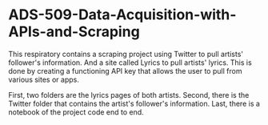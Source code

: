 # ADS-509-Data-Acquisition-with-APIs-and-Scraping

This respiratory contains a scraping project using Twitter to pull artists' follower's information. And a site called Lyrics to pull artists' lyrics. This is done by creating a functioning API key that allows the user to pull from various sites or apps.  

First, two folders are the lyrics pages of both artists. Second, there is the Twitter folder that contains the artist's follower's information. Last, there is a notebook of the project code end to end.
